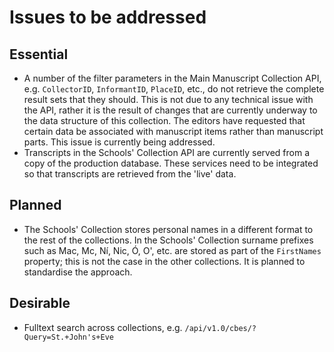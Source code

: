 # Issues to be addressed

## Essential

- A number of the filter parameters in the Main Manuscript Collection API, e.g. `CollectorID`, `InformantID`, `PlaceID`, etc., do not retrieve the complete result sets that they should. This is not due to any technical issue with the API, rather it is the result of changes that are currently underway to the data structure of this collection. The editors have requested that certain data be associated with manuscript items rather than manuscript parts. This issue is currently being addressed.
- Transcripts in the Schools' Collection API are currently served from a copy of the production database. These services need to be integrated so that transcripts are retrieved from the 'live' data.

## Planned

- The Schools' Collection stores personal names in a different format to the rest of the collections. In the Schools' Collection surname prefixes such as Mac, Mc, Ní, Nic, Ó, O', etc. are stored as part of the `FirstNames` property; this is not the case in the other collections. It is planned to standardise the approach.

## Desirable

- Fulltext search across collections, e.g. `/api/v1.0/cbes/?Query=St.+John's+Eve`
